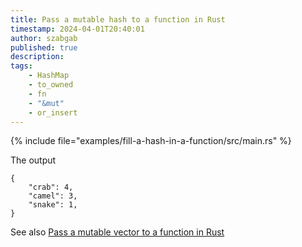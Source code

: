 ```yaml
---
title: Pass a mutable hash to a function in Rust
timestamp: 2024-04-01T20:40:01
author: szabgab
published: true
description:
tags:
    - HashMap
    - to_owned
    - fn
    - "&mut"
    - or_insert
---
```


{% include file="examples/fill-a-hash-in-a-function/src/main.rs" %}



The output

```
{
    "crab": 4,
    "camel": 3,
    "snake": 1,
}
```


See also [Pass a mutable vector to a function in Rust](/pass-mutable-vector-to-function)
